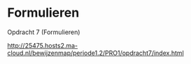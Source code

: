 # Formulieren
Opdracht 7 (Formulieren)

http://25475.hosts2.ma-cloud.nl/bewijzenmap/periode1.2/PRO1/opdracht7/index.html
